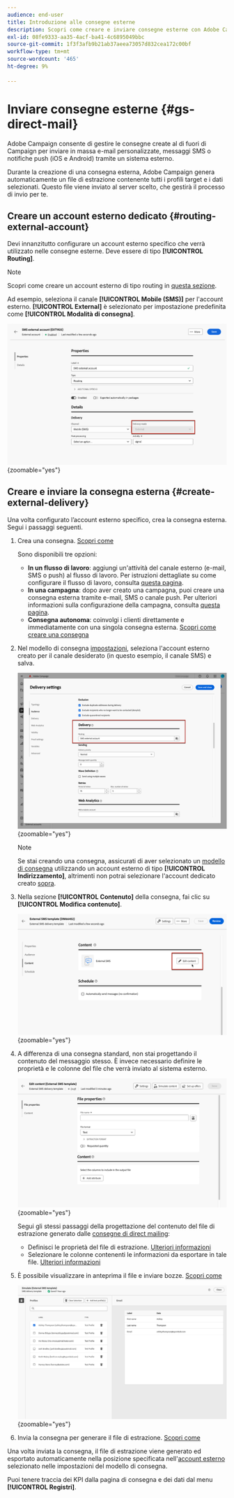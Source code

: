 ```yaml
---
audience: end-user
title: Introduzione alle consegne esterne
description: Scopri come creare e inviare consegne esterne con Adobe Campaign Web
exl-id: 08fe9333-aa35-4acf-ba41-4c6895049bbc
source-git-commit: 1f3f3afb9b21ab37aeea73057d832cea172c00bf
workflow-type: tm+mt
source-wordcount: '465'
ht-degree: 9%

---
```


# Inviare consegne esterne {#gs-direct-mail}


Adobe Campaign consente di gestire le consegne create al di fuori di Campaign per inviare in massa e-mail personalizzate, messaggi SMS o notifiche push (iOS e Android) tramite un sistema esterno.

<!--The supported channels are Email, Mobile (SMS), and Push (iOs and Android).-->

Durante la creazione di una consegna esterna, Adobe Campaign genera automaticamente un file di estrazione contenente tutti i profili target e i dati selezionati. Questo file viene inviato al server scelto, che gestirà il processo di invio per te.

## Creare un account esterno dedicato {#routing-external-account}

Devi innanzitutto configurare un account esterno specifico che verrà utilizzato nelle consegne esterne. Deve essere di tipo **[!UICONTROL Routing]**.

>[!NOTE]
>
>Scopri come creare un account esterno di tipo routing in [questa sezione](../administration/external-account.md#routing).

Ad esempio, seleziona il canale **[!UICONTROL Mobile (SMS)]** per l&#39;account esterno. **[!UICONTROL External]** è selezionato per impostazione predefinita come **[!UICONTROL Modalità di consegna]**.

![](../administration/assets/external-account-delivery-mode.png){zoomable="yes"}

## Creare e inviare la consegna esterna {#create-external-delivery}

Una volta configurato l’account esterno specifico, crea la consegna esterna. Segui i passaggi seguenti.

1. Crea una consegna. [Scopri come](create-deliveries.md)

   Sono disponibili tre opzioni:

   * **In un flusso di lavoro**: aggiungi un&#39;attività del canale esterno (e-mail, SMS o push) al flusso di lavoro. Per istruzioni dettagliate su come configurare il flusso di lavoro, consulta [questa pagina](../workflows/gs-workflow-creation.md).
   * **In una campagna**: dopo aver creato una campagna, puoi creare una consegna esterna tramite e-mail, SMS o canale push. Per ulteriori informazioni sulla configurazione della campagna, consulta [questa pagina](../campaigns/gs-campaigns.md).
   * **Consegna autonoma**: coinvolgi i clienti direttamente e immediatamente con una singola consegna esterna. [Scopri come creare una consegna](../msg/gs-deliveries.md)

1. Nel modello di consegna [impostazioni](../advanced-settings/delivery-settings.md), seleziona l&#39;account esterno creato per il canale desiderato (in questo esempio, il canale SMS) e salva.

   ![](assets/external-delivery-routing.png){zoomable="yes"}

   >[!NOTE]
   >
   >Se stai creando una consegna, assicurati di aver selezionato un [modello di consegna](delivery-template.md) utilizzando un account esterno di tipo **[!UICONTROL Indirizzamento]**, altrimenti non potrai selezionare l&#39;account dedicato creato [sopra](#routing-external-account).

1. Nella sezione **[!UICONTROL Contenuto]** della consegna, fai clic su **[!UICONTROL Modifica contenuto]**.

   ![](assets/external-delivery-edit-content.png){zoomable="yes"}

1. A differenza di una consegna standard, non stai progettando il contenuto del messaggio stesso. È invece necessario definire le proprietà e le colonne del file che verrà inviato al sistema esterno.

   ![](assets/external-delivery-file-properties.png){zoomable="yes"}

   Segui gli stessi passaggi della progettazione del contenuto del file di estrazione generato dalle [consegne di direct mailing](../direct-mail/content-direct-mail.md):

   * Definisci le proprietà del file di estrazione. [Ulteriori informazioni](../direct-mail/content-direct-mail.md#properties)
   * Selezionare le colonne contenenti le informazioni da esportare in tale file. [Ulteriori informazioni](../direct-mail/content-direct-mail.md#content)

1. È possibile visualizzare in anteprima il file e inviare bozze<!--not in UI right now - to check-->. [Scopri come](../direct-mail/send-direct-mail.md#preview-dm)

   ![](assets/external-delivery-simulate.png){zoomable="yes"}

1. Invia la consegna per generare il file di estrazione. [Scopri come](../direct-mail/send-direct-mail.md#send-dm)

Una volta inviata la consegna, il file di estrazione viene generato ed esportato automaticamente nella posizione specificata nell&#39;[account esterno](../administration/external-account.md#create-ext-account) selezionato nelle impostazioni del modello di consegna.

Puoi tenere traccia dei KPI dalla pagina di consegna e dei dati dal menu **[!UICONTROL Registri]**.
